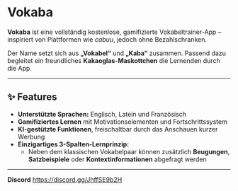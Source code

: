 # Vokaba

**Vokaba** ist eine vollständig kostenlose, gamifizierte Vokabeltrainer-App – inspiriert von Plattformen wie *cabuu*, jedoch ohne Bezahlschranken.

Der Name setzt sich aus **„Vokabel“** und **„Kaba“** zusammen. Passend dazu begleitet ein freundliches **Kakaoglas-Maskottchen** die Lernenden durch die App.

---

## ✨ Features

- **Unterstützte Sprachen:** Englisch, Latein und Französisch
- **Gamifiziertes Lernen** mit Motivationselementen und Fortschrittssystem
- **KI-gestützte Funktionen**, freischaltbar durch das Anschauen kurzer Werbung
- **Einzigartiges 3-Spalten-Lernprinzip:**
  - Neben dem klassischen Vokabelpaar können zusätzlich **Beugungen**, **Satzbeispiele** oder **Kontextinformationen** abgefragt werden

---
**Discord**
https://discord.gg/JhffSE9b2H
